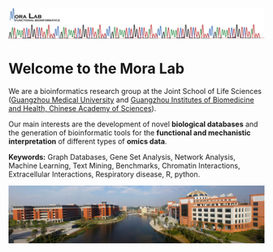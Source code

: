 ![MoraLab](/picture/MORALAB_Banner.png)

# Welcome to the Mora Lab

We are a bioinformatics research group at the Joint School of Life Sciences ([Guangzhou Medical University](http://www.gzhmu.edu.cn) and [Guangzhou Institutes of Biomedicine and Health, Chinese Academy of Sciences](http://english.gibh.cas.cn/)). 

Our main interests are the development of novel **biological databases** and the generation of bioinformatic tools for the **functional and mechanistic interpretation** of different types of **omics data**.

**Keywords:** Graph Databases, Gene Set Analysis, Network Analysis, Machine Learning, Text Mining, Benchmarks, Chromatin Interactions, Extracellular Interactions, Respiratory disease, R, python.

![GMU](/picture/gmu1.GIF)
